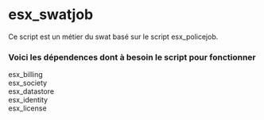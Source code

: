 # esx_swatjob

Ce script est un métier du swat basé sur le script esx_policejob.

<h3>Voici les dépendences dont à besoin le script pour fonctionner</h3>

esx_billing
<br>
esx_society
<br>
esx_datastore
<br>
esx_identity
<br>
esx_license
